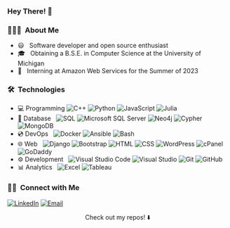 <h3> Hey There! 👋 </h3>
              

<h3> 👨🏻‍💻 &nbsp;About Me </h3>

- 😃 &nbsp; Software developer and open source enthusiast
- 🎓 &nbsp; Obtaining a B.S.E. in Computer Science at the University of Michigan
- 💼 &nbsp; Interning at Amazon Web Services for the Summer of 2023 

<h3> 🛠 &nbsp;Technologies </h3>

- :computer: Programming
  ![C++](https://img.shields.io/badge/-C++-333333?style=flat&logo=C%2B%2B&logoColor=00599C) 
  ![Python](https://img.shields.io/badge/-Python-333333?style=flat&logo=python)
  ![JavaScript](https://img.shields.io/badge/-JavaScript-333333?style=flat&logo=javascript)
  ![Julia](https://img.shields.io/badge/-Julia-333333?style=flat&logo=julia)
- 💾 Database &nbsp;
  ![SQL](https://img.shields.io/badge/-MySQL-333333?style=flat&logo=mysql&logoColor=4479A1)
  ![Microsoft SQL Server](https://img.shields.io/badge/-Microsoft%20SQl%20Server-333333?style=flat&logo=microsoftsqlserver&logoColor=CC2927)
  ![Neo4j](https://img.shields.io/badge/-Neo4j-333333?style=flat&logo=neo4j)
  ![Cypher](https://img.shields.io/badge/-Cypher-333333?style=flat&logo=cypher)
  ![MongoDB](https://img.shields.io/badge/-MongoDB-333333?style=flat&logo=mongodb)
- 💿 DevOps &nbsp;
  ![Docker](https://img.shields.io/badge/-Docker-333333?style=flat&logo=docker)
  ![Ansible](https://img.shields.io/badge/-Ansible-333333?style=flat&logo=ansible&logoColor=EE0000)
  ![Bash](https://img.shields.io/badge/-GNU%20Bash-333333?style=flat&logo=gnubash)
- 🌐 Web &nbsp;
  ![Django](https://img.shields.io/badge/-Django-333333?style=flat&logo=django&logoColor=092E20)
  ![Bootstrap](https://img.shields.io/badge/-Bootstrap-333333?style=flat&logo=bootstrap)
  ![HTML](https://img.shields.io/badge/-HTML-333333?style=flat&logo=html5)
  ![CSS](https://img.shields.io/badge/-CSS-333333?style=flat&logo=css3&logoColor=1572B6)
  ![WordPress](https://img.shields.io/badge/-WordPress-333333?logo=wordpress&style=flat&logoColor=21759B)
  ![cPanel](https://img.shields.io/badge/-cPanel-333333?logo=cpanel&style=flat)
  ![GoDaddy](https://img.shields.io/badge/-GoDaddy-333333?logo=godaddy&style=flat)
- ⚙️ Development &nbsp;
  ![Visual Studio Code](https://img.shields.io/badge/-Visual%20Studio%20Code-333333?style=flat&logo=visual-studio-code&logoColor=007ACC)
  ![Visual Studio](https://img.shields.io/badge/-Visual%20Studio-333333?style=flat&logo=visual-studio&logoColor=5C2D91)
  ![Git](https://img.shields.io/badge/-Git-333333?style=flat&logo=git)
  ![GitHub](https://img.shields.io/badge/-GitHub-333333?style=flat&logo=github&logoColor=181717)
 - 📊 Analytics &nbsp;
  ![Excel](https://img.shields.io/badge/-Excel-333333?style=flat&logo=microsoftexcel&logoColor=217346)
  ![Tableau](https://img.shields.io/badge/-Tableau-333333?style=flat&logo=tableau)
 
  
  

<h3> 🤝🏻 &nbsp;Connect with Me </h3>

<p align="left">
<a href="https://www.linkedin.com/in/rishiraj-c/"><img alt="LinkedIn" src="https://img.shields.io/badge/LinkedIn-Rishiraj%20Chandra-blue?style=flat-square&logo=linkedin"></a> 
<a href="mailto:rajchan@umich.edu"><img alt="Email" src="https://img.shields.io/badge/Email-rajchan@umich.edu-blue?style=flat-square&logo=gmail"></a>
</p>

<p align="center">
Check out my repos! ⬇️ 
</p>
                        

<!---
rchandra20/rchandra20 is a ✨ special ✨ repository because its `README.md` (this file) appears on your GitHub profile.
You can click the Preview link to take a look at your changes.
--->
